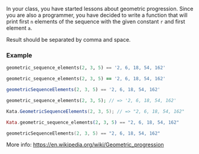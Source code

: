 In your class, you have started lessons about geometric progression.
Since you are also a programmer, you have decided to write a function that will print first `n` elements of the sequence with the given constant `r` and first element `a`.

Result should be separated by comma and space.

### Example

```python
geometric_sequence_elements(2, 3, 5) == '2, 6, 18, 54, 162'
```
```ruby
geometric_sequence_elements(2, 3, 5) == '2, 6, 18, 54, 162'
```
```javascript
geometricSequenceElements(2, 3, 5) == '2, 6, 18, 54, 162'
```
```php
geometric_sequence_elements(2, 3, 5); // => '2, 6, 18, 54, 162'
```
```csharp
Kata.GeometricSequenceElements(2, 3, 5); // => "2, 6, 18, 54, 162"
```
```elixir
Kata.geometric_sequence_elements(2, 3, 5) == "2, 6, 18, 54, 162"
```
```kotlin
geometricSequenceElements(2, 3, 5) == "2, 6, 18, 54, 162"
```

More info: https://en.wikipedia.org/wiki/Geometric_progression